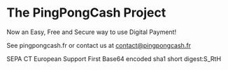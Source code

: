 The PingPongCash Project
========================
Now an Easy, Free and Secure way to use Digital Payment!

See pingpongcash.fr or contact us at contact@pingpongcash.fr

SEPA CT European Support First
Base64 encoded sha1 short digest:S_RtH

